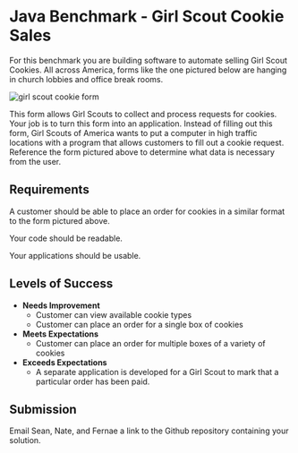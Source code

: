 # Java Benchmark - Girl Scout Cookie Sales

For this benchmark you are building software to automate selling Girl Scout Cookies. All across America, forms like the one pictured below are hanging in church lobbies and office break rooms.

![girl scout cookie form](girl-scout-cookie-form.png)

This form allows Girl Scouts to collect and process requests for cookies. Your job is to turn this form into an application. Instead of filling out this form, Girl Scouts of America wants to put a computer in high traffic locations with a program that allows customers to fill out a cookie request. Reference the form pictured above to determine what data is necessary from the user.

## Requirements

A customer should be able to place an order for cookies in a similar format to the form pictured above.

Your code should be readable.

Your applications should be usable.

## Levels of Success

- **Needs Improvement**
  - Customer can view available cookie types
  - Customer can place an order for a single box of cookies
- **Meets Expectations**
  - Customer can place an order for multiple boxes of a variety of cookies
- **Exceeds Expectations**
  - A separate application is developed for a Girl Scout to mark that a particular order has been paid.

## Submission

Email Sean, Nate, and Fernae a link to the Github repository containing your solution.